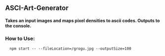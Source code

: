 ## ASCI-Art-Generator
#### Takes an input images and maps pixel densities to ascii codes. Outputs to the console.
### How to Use:
```
  npm start -- --fileLocation=/grogu.jpg --outputSize=100 
```